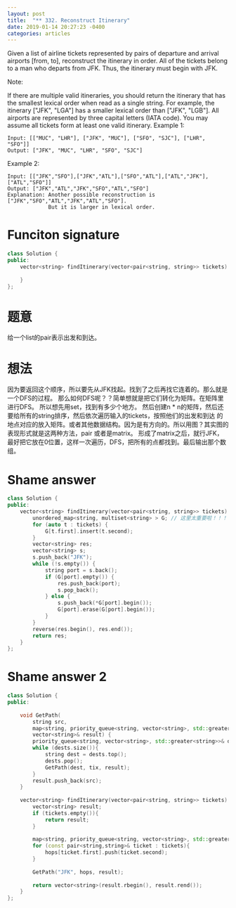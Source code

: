 ```yaml
---
layout: post
title:  "** 332. Reconstruct Itinerary"
date: 2019-01-14 20:27:23 -0400
categories: articles
---
```

Given a list of airline tickets represented by pairs of departure and arrival airports [from, to], reconstruct the itinerary in order. All of the tickets belong to a man who departs from JFK. Thus, the itinerary must begin with JFK.

Note:

If there are multiple valid itineraries, you should return the itinerary that has the smallest lexical order when read as a single string. For example, the itinerary ["JFK", "LGA"] has a smaller lexical order than ["JFK", "LGB"].
All airports are represented by three capital letters (IATA code).
You may assume all tickets form at least one valid itinerary.
Example 1:
```
Input: [["MUC", "LHR"], ["JFK", "MUC"], ["SFO", "SJC"], ["LHR", "SFO"]]
Output: ["JFK", "MUC", "LHR", "SFO", "SJC"]
```
Example 2:
```
Input: [["JFK","SFO"],["JFK","ATL"],["SFO","ATL"],["ATL","JFK"],["ATL","SFO"]]
Output: ["JFK","ATL","JFK","SFO","ATL","SFO"]
Explanation: Another possible reconstruction is ["JFK","SFO","ATL","JFK","ATL","SFO"].
             But it is larger in lexical order.
```
# Funciton signature
```c++
class Solution {
public:
    vector<string> findItinerary(vector<pair<string, string>> tickets) {
        
    }
};
```
# 题意
给一个list的pair表示出发和到达。
# 想法
因为要返回这个顺序，所以要先从JFK找起。找到了之后再找它连着的。那么就是一个DFS的过程。
那么如何DFS呢？？简单想就是把它们转化为矩阵。在矩阵里进行DFS。
所以想先用set，找到有多少个地方。
然后创建n * n的矩阵，然后还要给所有的string排序，然后依次遍历输入的tickets，按照他们的出发和到达
的地点对应的放入矩阵。或者其他数据结构。因为是有方向的。所以用图？其实图的表现形式就是这两种方法，pair
或者是matrix。
形成了matrix之后，就行JFK，最好把它放在0位置，这样一次遍历，DFS，把所有的点都找到。最后输出那个数组。

# Shame answer
```c++
class Solution {
public:
    vector<string> findItinerary(vector<pair<string, string>> tickets) {
        unordered_map<string, multiset<string> > G; // 这里太重要啦！！！ multiset，c++自带的可以排序的库 太有用了！！
        for (auto t : tickets) {
            G[t.first].insert(t.second);
        }
        vector<string> res;
        vector<string> s;
        s.push_back("JFK");
        while (!s.empty()) {
            string port = s.back();
            if (G[port].empty()) {
                res.push_back(port);
                s.pop_back();
            } else {
                s.push_back(*G[port].begin());
                G[port].erase(G[port].begin());
            }
        }
        reverse(res.begin(), res.end());
        return res;
    }
};
```
# Shame answer 2
```c++
class Solution {
public:
    
    void GetPath(
        string src,
        map<string, priority_queue<string, vector<string>, std::greater<string>>>& tix,
        vector<string>& result) {
        priority_queue<string, vector<string>, std::greater<string>>& dests = tix[src];
        while (dests.size()){
            string dest = dests.top();
            dests.pop();
            GetPath(dest, tix, result);    
        }
        result.push_back(src);
    }
    
    vector<string> findItinerary(vector<pair<string, string>> tickets) {
        vector<string> result;
        if (tickets.empty()){
            return result;
        }
        
        map<string, priority_queue<string, vector<string>, std::greater<string>>> hops;
        for (const pair<string,string>& ticket : tickets){
            hops[ticket.first].push(ticket.second);
        }
        
        GetPath("JFK", hops, result); 
        
        return vector<string>(result.rbegin(), result.rend());
    }
};
```
